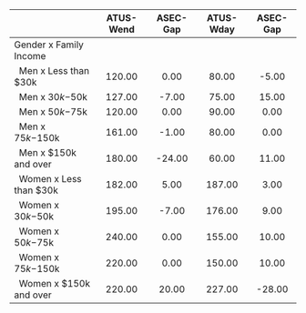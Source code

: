 
|                      |    ATUS-Wend |     ASEC-Gap |    ATUS-Wday |     ASEC-Gap |
| -------------------- | :----------: | :----------: | :----------: | :----------: |
| Gender x Family Income |              |              |              |              |
| &nbsp;&nbsp;Men x Less than $30k |       120.00 |         0.00 |        80.00 |        -5.00 |
| &nbsp;&nbsp;Men x $30k-$50k |       127.00 |        -7.00 |        75.00 |        15.00 |
| &nbsp;&nbsp;Men x $50k-$75k |       120.00 |         0.00 |        90.00 |         0.00 |
| &nbsp;&nbsp;Men x $75k-$150k |       161.00 |        -1.00 |        80.00 |         0.00 |
| &nbsp;&nbsp;Men x $150k and over |       180.00 |       -24.00 |        60.00 |        11.00 |
| &nbsp;&nbsp;Women x Less than $30k |       182.00 |         5.00 |       187.00 |         3.00 |
| &nbsp;&nbsp;Women x $30k-$50k |       195.00 |        -7.00 |       176.00 |         9.00 |
| &nbsp;&nbsp;Women x $50k-$75k |       240.00 |         0.00 |       155.00 |        10.00 |
| &nbsp;&nbsp;Women x $75k-$150k |       220.00 |         0.00 |       150.00 |        10.00 |
| &nbsp;&nbsp;Women x $150k and over |       220.00 |        20.00 |       227.00 |       -28.00 |

